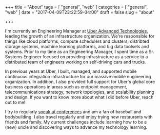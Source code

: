 +++
title = "About"
tags = [ "general", "web" ]
categories = [ "general", "web" ]
date = "2017-04-09T23:22:59-04:00"
draft = false
slug = "about"

+++

I'm currently an Engineering Manager at [Uber Advanced Technologies](https://www.uberatc.com), leading the growth of an infrastructure organization. We're responsible for things like cloud platforms, compute schedulers and clusters, distribted storage systems, machine learning platforms, and big data toolsets and systems. Prior to my time as an Engineering Manager, I spent time as a Sr. Systems Engineer focused on providing infrastructure as a service to a distributed team of engineers working on self-driving cars and trucks.

In previous years at Uber, I built, managed, and supported mobile continuous integration infrastructure for our massive mobile engineering organization. In addition, I also provided full support for Uber's global core business operations in areas such as endpoint management, telecommunications strategy, network topologies, and scalability planning and design. If you want to know more about what I did before Uber, reach out to me!

I try to regularly [speak at conferences](https://github.com/loyaltyarm/speaking) and am a fan of baseball and bodybuilding. I also travel regularly and enjoy trying new restaurants with friends and family. My current challenges include learning how to be a (new) uncle and discovering ways to advance my technology learning.
